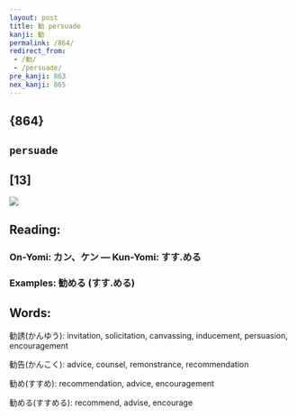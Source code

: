```yaml
---
layout: post
title: 勧 persuade
kanji: 勧
permalink: /864/
redirect_from:
 - /勧/
 - /persuade/
pre_kanji: 863
nex_kanji: 865
---
```


## {864}

## `persuade`

## [13]

<div class="stroke"><img src="E58BA7.png" /></div>

## Reading:

### On-Yomi: カン、ケン &mdash; Kun-Yomi: すす.める

### Examples: 勧める (すす.める)

## Words:

勧誘(かんゆう): invitation, solicitation, canvassing, inducement, persuasion, encouragement

勧告(かんこく): advice, counsel, remonstrance, recommendation

勧め(すすめ): recommendation, advice, encouragement

勧める(すすめる): recommend, advise, encourage
